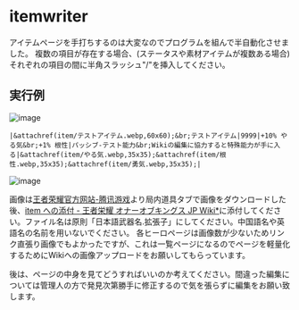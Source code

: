 ﻿# itemwriter
アイテムページを手打ちするのは大変なのでプログラムを組んで半自動化させました。
複数の項目が存在する場合、(ステータスや素材アイテムが複数ある場合)それぞれの項目の間に半角スラッシュ"/"を挿入してください。

## 実行例
![image](https://github.com/Nello39/itemwriter/assets/160375936/04ef691e-e899-4dc6-8fba-55b1a1c0a084)
```返り値
|&attachref(item/テストアイテム.webp,60x60);&br;テストアイテム|9999|+10% やる気&br;+1% 根性|パッシブ‐テスト能力&br;Wikiの編集に協力すると特殊能力が手に入る|&attachref(item/やる気.webp,35x35);&attachref(item/根性.webp,35x35);&attachref(item/勇気.webp,35x35);|
```
![image](https://github.com/Nello39/itemwriter/assets/160375936/a20b108e-b2ed-437d-b5db-3ff42746bd10)

画像は[王者荣耀官方网站-腾讯游戏](https://pvp.qq.com/cp/a20220914wza/)より局内道具タブで画像をダウンロードした後、[item への添付 - 王者栄耀 オナーオブキングス JP Wiki*](https://wikiwiki.jp/hokwiki/?cmd=attach&page=item)に添付してください。ファイル名は原則「日本語武器名.拡張子」にしてください。中国語名や英語名の名前を用いないでください。
各ヒーロページは画像数が少ないためリンク直張り画像でもよかったですが、これは一覧ページになるのでページを軽量化するためにWikiへの画像アップロードをお願いしてもらっています。

後は、ページの中身を見てどうすればいいのか考えてください。間違った編集については管理人の方で発見次第勝手に修正するので気を張らずに編集をお願い致します。
